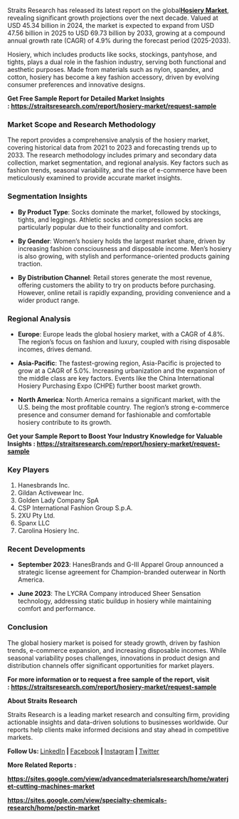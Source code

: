 <p>Straits Research has released its latest report on the global<strong><a href="https://straitsresearch.com/report/hosiery-market">Hosiery Market</a></strong>, revealing significant growth projections over the next decade. Valued at USD 45.34 billion in 2024, the market is expected to expand from USD 47.56 billion in 2025 to USD 69.73 billion by 2033, growing at a compound annual growth rate (CAGR) of 4.9% during the forecast period (2025-2033).</p>
<p>Hosiery, which includes products like socks, stockings, pantyhose, and tights, plays a dual role in the fashion industry, serving both functional and aesthetic purposes. Made from materials such as nylon, spandex, and cotton, hosiery has become a key fashion accessory, driven by evolving consumer preferences and innovative designs.</p>
<p><strong>Get Free Sample Report for Detailed Market Insights :&nbsp;<a href="https://straitsresearch.com/report/hosiery-market/request-sample">https://straitsresearch.com/report/hosiery-market/request-sample</a>&nbsp;</strong></p>
<h3><strong>Market Scope and Research Methodology</strong></h3>
<p>The report provides a comprehensive analysis of the hosiery market, covering historical data from 2021 to 2023 and forecasting trends up to 2033. The research methodology includes primary and secondary data collection, market segmentation, and regional analysis. Key factors such as fashion trends, seasonal variability, and the rise of e-commerce have been meticulously examined to provide accurate market insights.</p>
<h3><strong>Segmentation Insights</strong></h3>
<ul>
<li>
<p><strong>By Product Type</strong>: Socks dominate the market, followed by stockings, tights, and leggings. Athletic socks and compression socks are particularly popular due to their functionality and comfort.</p>
</li>
<li>
<p><strong>By Gender</strong>: Women&rsquo;s hosiery holds the largest market share, driven by increasing fashion consciousness and disposable income. Men&rsquo;s hosiery is also growing, with stylish and performance-oriented products gaining traction.</p>
</li>
<li>
<p><strong>By Distribution Channel</strong>: Retail stores generate the most revenue, offering customers the ability to try on products before purchasing. However, online retail is rapidly expanding, providing convenience and a wider product range.</p>
</li>
</ul>
<h3><strong>Regional Analysis</strong></h3>
<ul>
<li>
<p><strong>Europe</strong>: Europe leads the global hosiery market, with a CAGR of 4.8%. The region&rsquo;s focus on fashion and luxury, coupled with rising disposable incomes, drives demand.</p>
</li>
<li>
<p><strong>Asia-Pacific</strong>: The fastest-growing region, Asia-Pacific is projected to grow at a CAGR of 5.0%. Increasing urbanization and the expansion of the middle class are key factors. Events like the China International Hosiery Purchasing Expo (CHPE) further boost market growth.</p>
</li>
<li>
<p><strong>North America</strong>: North America remains a significant market, with the U.S. being the most profitable country. The region&rsquo;s strong e-commerce presence and consumer demand for fashionable and comfortable hosiery contribute to its growth.</p>
</li>
</ul>
<p><strong>Get your Sample Report to Boost Your Industry Knowledge for Valuable Insights :&nbsp;<a href="https://straitsresearch.com/report/hosiery-market/request-sample">https://straitsresearch.com/report/hosiery-market/request-sample</a>&nbsp;</strong></p>
<h3><strong>Key Players</strong></h3>
<ol>
<li>Hanesbrands Inc.</li>
<li>Gildan Activewear Inc.</li>
<li>Golden Lady Company SpA</li>
<li>CSP International Fashion Group S.p.A.</li>
<li>2XU Pty Ltd.</li>
<li>Spanx LLC</li>
<li>Carolina Hosiery Inc.</li>
</ol>
<h3><strong>Recent Developments</strong></h3>
<ul>
<li>
<p><strong>September 2023</strong>: HanesBrands and G-III Apparel Group announced a strategic license agreement for Champion-branded outerwear in North America.</p>
</li>
<li>
<p><strong>June 2023</strong>: The LYCRA Company introduced Sheer Sensation technology, addressing static buildup in hosiery while maintaining comfort and performance.</p>
</li>
</ul>
<h3><strong>Conclusion</strong></h3>
<p>The global hosiery market is poised for steady growth, driven by fashion trends, e-commerce expansion, and increasing disposable incomes. While seasonal variability poses challenges, innovations in product design and distribution channels offer significant opportunities for market players.</p>
<p><strong>For more information or to request a free sample of the report, visit :&nbsp;<a href="https://straitsresearch.com/report/hosiery-market/request-sample">https://straitsresearch.com/report/hosiery-market/request-sample</a>&nbsp;</strong></p>
<p><strong>About Straits Research</strong></p>
<p>Straits Research is a leading market research and consulting firm, providing actionable insights and data-driven solutions to businesses worldwide. Our reports help clients make informed decisions and stay ahead in competitive markets.</p>
<p><strong>Follow Us:&nbsp;</strong><a href="https://www.linkedin.com/company/straitsresearch/"><u>LinkedIn</u></a><strong>&nbsp;|&nbsp;</strong><a href="https://www.facebook.com/straitsresearch/"><u>Facebook</u></a><strong>&nbsp;|&nbsp;</strong><a href="https://www.instagram.com/straits_research/"><u>Instagram</u></a><strong>&nbsp;|&nbsp;</strong><a href="https://twitter.com/StraitsResearch/"><u>Twitter</u></a></p>
<p><strong>More Related Reports :&nbsp;</strong></p>
<p><strong><a href="https://sites.google.com/view/advancedmaterialsresearch/home/waterjet-cutting-machines-market">https://sites.google.com/view/advancedmaterialsresearch/home/waterjet-cutting-machines-market</a></strong></p>
<p><strong><a href="https://sites.google.com/view/specialty-chemicals-research/home/pectin-market">https://sites.google.com/view/specialty-chemicals-research/home/pectin-market</a><br /></strong></p>
